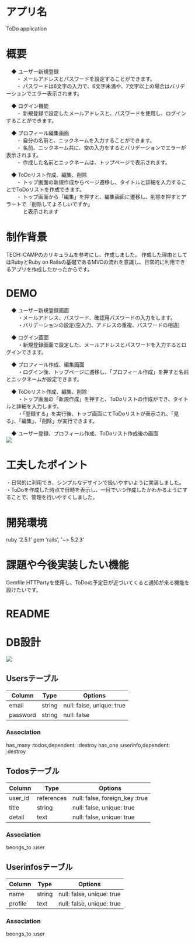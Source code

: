 # アプリ名
ToDo application

# 概要
　◆ ユーザー新規登録  
 　　・ メールアドレスとパスワードを設定することができます。  
 　　・ パスワードは6文字の入力で、6文字未満や、7文字以上の場合はバリデーションでエラー表示されます。  
   
  　◆ ログイン機能  
 　　・ 新規登録で設定したメールアドレスと、パスワードを使用し、ログインすることができます。
 
  　◆ プロフィール編集画面  
 　　・ 自分の名前と、ニックネームを入力することができます。  
 　　・ 名前、ニックネーム共に、空の入力をするとバリデーションでエラーが表示されます。  
 　　・ 作成した名前とニックネームは、トップページで表示されます。
   
　◆ ToDoリスト作成、編集、削除  
 　　・ トップ画面の新規作成からページ遷移し、タイトルと詳細を入力することでToDoリストを作成できます。   
 　　・ トップ画面から「編集」を押すと、編集画面に遷移し、削除を押すとアラートで「削除してよろしいですか」  
 　　  　と表示されます
  
# 制作背景
TECH::CAMPのカリキュラムを参考にし、作成しました。
作成した理由としてはRubyとRuby on Railsの基礎であるMVCの流れを意識し、日常的に利用できるアプリを作成したかったからです。

# DEMO
　◆ ユーザー新規登録画面  
 　　 ・メールアドレス、パスワード、確認用パスワードの入力をします。  
　　 ・バリデーションの設定(空入力、アドレスの重複、パスワードの相違)

　◆ ログイン画面  
　　 ・新規登録画面で設定した、メールアドレスとパスワードを入力するとログインできます。  

　◆ プロフィール作成、編集画面  
　　 ・ログイン後、トップページに遷移し、「プロフィール作成」を押すと名前とニックネームが設定できます。 

　◆ ToDoリスト作成、編集、削除  
　　 ・トップ画面の「新規作成」を押すと、ToDoリストの作成ができ、タイトルと詳細を入力します。  
　　 ・「登録する」を実行後、トップ画面にてToDoリストが表示され、「見る」、「編集」、「削除」が実行できます。

　◆ ユーザー登録、プロフィール作成、ToDoリスト作成後の画面  
 ![](https://i.gyazo.com/5b13fc7c8ea5806b495541b5c9839213.png)

# 工夫したポイント
・日常的に利用でき、シンプルなデザインで扱いやすいように実装しました。
・ToDoを作成した時点で日時を表示し、一目でいつ作成したかわかるようにすることで、管理を行いやすくしました。

# 開発環境
ruby '2.5.1'
gem 'rails', '~> 5.2.3'

# 課題や今後実装したい機能
Gemfile HTTPartyを使用し、ToDoの予定日が近づいてくると通知が来る機能を設けたいです。

# README
# DB設計
![](https://i.gyazo.com/fdac9880e9484c160fd4afc5043bb863.png)

## Usersテーブル
|Column|Type|Options|
|------|----|-------|
|email|string|null: false, unique: true|
|password|string|null: false|
### Association
has_many :todos,dependent: :destroy
has_one :userinfo,dependent: :destroy

## Todosテーブル
|Column|Type|Options|
|------|----|-------|
|user_id|references|null: false, foreign_key :true|
|title|string|null: false, unique: true|
|detail|text|null: false, unique: true|
### Association
beongs_to :user

## Userinfosテーブル
|Column|Type|Options|
|------|----|-------|
|name|string|null: false, unique: true|
|profile|text|null: false, unique: true|
### Association
beongs_to :user
